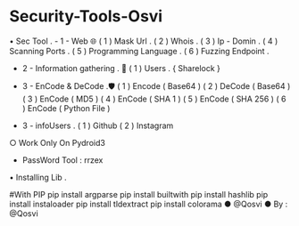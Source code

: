 # Security-Tools-Osvi
• Sec Tool .
    - 1 - Web 🌐
          ( 1 ) Mask Url .
          ( 2 ) Whois .
          ( 3 ) Ip - Domin .
          ( 4 ) Scanning Ports .
          ( 5 ) Programming Language .
          ( 6 ) Fuzzing Endpoint .

   - 2 - Information gathering  . 👥
          ( 1 ) Users . { Sharelock }

   - 3 - EnCode & DeCode .🛡️
          ( 1 )  Encode ( Base64 )
          ( 2 )  DeCode ( Base64 )
          ( 3 )  EnCode ( MD5 )
          ( 4 )  EnCode ( SHA 1 )
          ( 5 )  EnCode ( SHA 256 )
          ( 6 )  EnCode ( Python File )

   - 3 - infoUsers .
          ( 1 ) Github 
          ( 2 ) Instagram
 
○ Work Only On 
Pydroid3
 
- PassWord Tool : rrzex

• Installing Lib .

#With PIP
pip install argparse
pip install builtwith
pip install hashlib
pip install instaloader
pip install tldextract
pip install colorama
● 
@Qosvi
● By : 
@Qosvi

